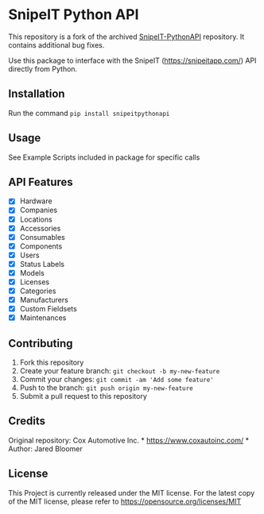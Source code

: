 SnipeIT Python API
==================

This repository is a fork of the archived [SnipeIT-PythonAPI](https://github.com/jbloomer/SnipeIT-PythonAPI) repository. It contains additional bug fixes.

Use this package to interface with the SnipeIT (https://snipeitapp.com/) API directly from Python.

Installation
------------

Run the command ``pip install snipeitpythonapi``

Usage
-----
See Example Scripts included in package for specific calls

API Features
------------

-  ☒ Hardware
-  ☒ Companies
-  ☒ Locations
-  ☒ Accessories
-  ☒ Consumables
-  ☒ Components
-  ☒ Users
-  ☒ Status Labels
-  ☒ Models
-  ☒ Licenses
-  ☒ Categories
-  ☒ Manufacturers
-  ☒ Custom Fieldsets
-  ☒ Maintenances

Contributing
------------

1. Fork this repository
2. Create your feature branch: ``git checkout -b my-new-feature``
3. Commit your changes: ``git commit -am 'Add some feature'``
4. Push to the branch: ``git push origin my-new-feature``
5. Submit a pull request to this repository

Credits
-------
Original repository: Cox Automotive Inc. \* https://www.coxautoinc.com/ \* Author: Jared Bloomer

License
-------

This Project is currently released under the MIT license. For the latest copy of the MIT license, please refer to https://opensource.org/licenses/MIT

